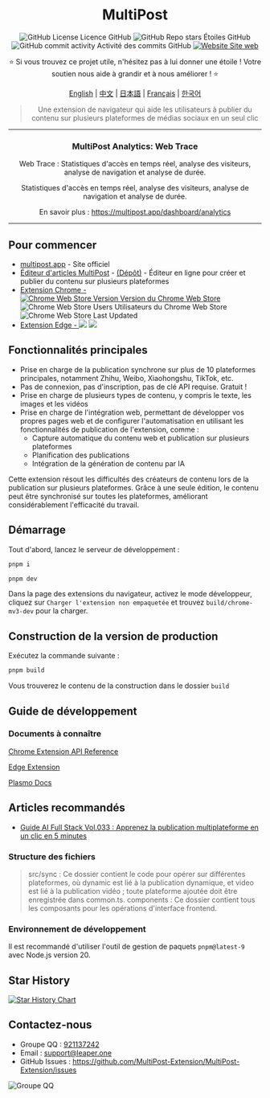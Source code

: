 <div align="center">

# MultiPost

![GitHub License Licence GitHub](https://img.shields.io/github/license/leaper-one/MultiPost-Extension) ![GitHub Repo stars Étoiles GitHub](https://img.shields.io/github/stars/leaper-one/MultiPost-Extension) ![GitHub commit activity Activité des commits GitHub](https://img.shields.io/github/commit-activity/m/leaper-one/MultiPost-Extension) [![Website Site web](https://img.shields.io/website?url=https%3A%2F%2Fmultipost.app)](https://multipost.app)

⭐ Si vous trouvez ce projet utile, n'hésitez pas à lui donner une étoile ! Votre soutien nous aide à grandir et à nous améliorer ! ⭐

[English](../README.md) | [中文](README-zh.md) | [日本語](README-jp.md) | [Français](README-fr.md) | [한국어](README-kr.md)

> Une extension de navigateur qui aide les utilisateurs à publier du contenu sur plusieurs plateformes de médias sociaux en un seul clic

</div>

---

<!-- Dernière mise à jour -->
<div align="center">
  <h3>MultiPost Analytics: Web Trace</h3>
  <p>Web Trace : Statistiques d'accès en temps réel, analyse des visiteurs, analyse de navigation et analyse de durée.</p>
  <p>Statistiques d'accès en temps réel, analyse des visiteurs, analyse de navigation et analyse de durée.</p>
  <p>En savoir plus : <a href="https://multipost.app/dashboard/analytics">https://multipost.app/dashboard/analytics</a></p>
</div>

---

## Pour commencer
- [multipost.app](https://multipost.app) - Site officiel
- [Éditeur d'articles MultiPost](https://md.multipost.app/) - [(Dépôt)](https://github.com/leaper-one/multipost-wechat-markdown-editor) - Éditeur en ligne pour créer et publier du contenu sur plusieurs plateformes
- [Extension Chrome - ![Chrome Web Store Version Version du Chrome Web Store](https://img.shields.io/chrome-web-store/v/dhohkaclnjgcikfoaacfgijgjgceofih)](https://chromewebstore.google.com/detail/multipost/dhohkaclnjgcikfoaacfgijgjgceofih) ![Chrome Web Store Users Utilisateurs du Chrome Web Store](https://img.shields.io/chrome-web-store/users/dhohkaclnjgcikfoaacfgijgjgceofih) ![Chrome Web Store Last Updated](https://img.shields.io/chrome-web-store/last-updated/dhohkaclnjgcikfoaacfgijgjgceofih)
- [Extension Edge - ![](https://img.shields.io/badge/dynamic/json?label=edge%20add-on&prefix=v&query=%24.version&url=https%3A%2F%2Fmicrosoftedge.microsoft.com%2Faddons%2Fgetproductdetailsbycrxid%2Fckoiphiceimehjkolnfffgbmihoppgjg)](https://microsoftedge.microsoft.com/addons/detail/multipost/ckoiphiceimehjkolnfffgbmihoppgjg) [![](https://img.shields.io/badge/dynamic/json?label=users&query=%24.activeInstallCount&url=https%3A%2F%2Fmicrosoftedge.microsoft.com%2Faddons%2Fgetproductdetailsbycrxid%2Fckoiphiceimehjkolnfffgbmihoppgjg)](https://microsoftedge.microsoft.com/addons/detail/multipost/ckoiphiceimehjkolnfffgbmihoppgjg)

## Fonctionnalités principales

- Prise en charge de la publication synchrone sur plus de 10 plateformes principales, notamment Zhihu, Weibo, Xiaohongshu, TikTok, etc.
- Pas de connexion, pas d'inscription, pas de clé API requise. Gratuit !
- Prise en charge de plusieurs types de contenu, y compris le texte, les images et les vidéos
- Prise en charge de l'intégration web, permettant de développer vos propres pages web et de configurer l'automatisation en utilisant les fonctionnalités de publication de l'extension, comme :
  - Capture automatique du contenu web et publication sur plusieurs plateformes
  - Planification des publications
  - Intégration de la génération de contenu par IA

Cette extension résout les difficultés des créateurs de contenu lors de la publication sur plusieurs plateformes. Grâce à une seule édition, le contenu peut être synchronisé sur toutes les plateformes, améliorant considérablement l'efficacité du travail.

## Démarrage

Tout d'abord, lancez le serveur de développement :

```bash
pnpm i

pnpm dev
```

Dans la page des extensions du navigateur, activez le mode développeur, cliquez sur `Charger l'extension non empaquetée` et trouvez `build/chrome-mv3-dev` pour la charger.

## Construction de la version de production

Exécutez la commande suivante :

```bash
pnpm build
```

Vous trouverez le contenu de la construction dans le dossier `build`

## Guide de développement

### Documents à connaître

[Chrome Extension API Reference](https://developer.chrome.com/docs/extensions/reference/api)

[Edge Extension](https://learn.microsoft.com/en-us/microsoft-edge/extensions-chromium/)

[Plasmo Docs](https://docs.plasmo.com/)

## Articles recommandés

- [Guide AI Full Stack Vol.033 : Apprenez la publication multiplateforme en un clic en 5 minutes](https://mp.weixin.qq.com/s/K7yh6EsBLOGJzl8Gh8SwLw)

### Structure des fichiers

> src/sync : Ce dossier contient le code pour opérer sur différentes plateformes, où dynamic est lié à la publication dynamique, et video est lié à la publication vidéo ; toute plateforme ajoutée doit être enregistrée dans common.ts.
> components : Ce dossier contient tous les composants pour les opérations d'interface frontend.

### Environnement de développement

Il est recommandé d'utiliser l'outil de gestion de paquets `pnpm@latest-9` avec Node.js version 20.

## Star History
<a href="https://www.star-history.com/#leaper-one/MultiPost-Extension&leaper-one/multipost-wechat-markdown-editor&Date">
 <picture>
   <source media="(prefers-color-scheme: dark)" srcset="https://api.star-history.com/svg?repos=leaper-one/MultiPost-Extension,leaper-one/multipost-wechat-markdown-editor&type=Date&theme=dark" />
   <source media="(prefers-color-scheme: light)" srcset="https://api.star-history.com/svg?repos=leaper-one/MultiPost-Extension,leaper-one/multipost-wechat-markdown-editor&type=Date" />
   <img alt="Star History Chart" src="https://api.star-history.com/svg?repos=leaper-one/MultiPost-Extension,leaper-one/multipost-wechat-markdown-editor&type=Date" />
 </picture>
</a>

## Contactez-nous

- Groupe QQ : [921137242](http://qm.qq.com/cgi-bin/qm/qr?_wv=1027&k=c5BjhD8JxNAuwjKh6qvCoROU301PppYU&authKey=NfKianfDwngrwJyVQbefIQET9vUQs46xb0PfOYUm6KzdeCjPd5YbvlRoO8trJUUZ&noverify=0&group_code=921137242)
- Email : support@leaper.one
- GitHub Issues : https://github.com/MultiPost-Extension/MultiPost-Extension/issues

![Groupe QQ](MultiPost-Extension_2025-02-28T14_17_15.717Z.png)
